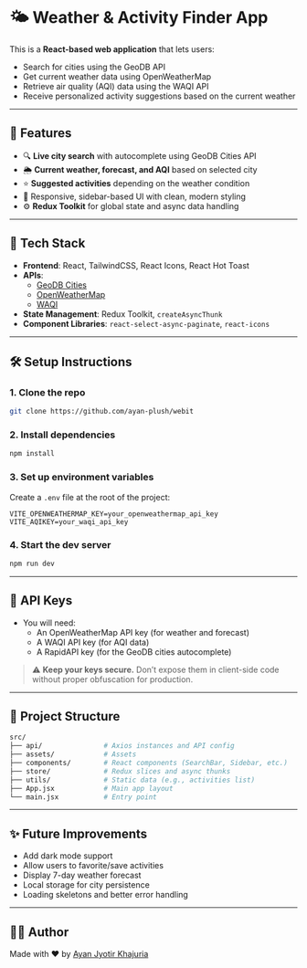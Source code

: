 # 🌤️ Weather & Activity Finder App

This is a **React-based web application** that lets users:
- Search for cities using the GeoDB API
- Get current weather data using OpenWeatherMap
- Retrieve air quality (AQI) data using the WAQI API
- Receive personalized activity suggestions based on the current weather

---

## 🚀 Features

- 🔍 **Live city search** with autocomplete using GeoDB Cities API
- 🌦️ **Current weather, forecast, and AQI** based on selected city
- ⭐ **Suggested activities** depending on the weather condition
- 📱 Responsive, sidebar-based UI with clean, modern styling
- ⚙️ **Redux Toolkit** for global state and async data handling

---

## 📆 Tech Stack

- **Frontend**: React, TailwindCSS, React Icons, React Hot Toast
- **APIs**:
  - [GeoDB Cities](https://rapidapi.com/wirefreethought/api/geodb-cities)
  - [OpenWeatherMap](https://openweathermap.org/)
  - [WAQI](https://aqicn.org/api/)
- **State Management**: Redux Toolkit, `createAsyncThunk`
- **Component Libraries**: `react-select-async-paginate`, `react-icons`

---

## 🛠️ Setup Instructions

### 1. Clone the repo

```bash
git clone https://github.com/ayan-plush/webit
```

### 2. Install dependencies

```bash
npm install
```

### 3. Set up environment variables

Create a `.env` file at the root of the project:

```
VITE_OPENWEATHERMAP_KEY=your_openweathermap_api_key
VITE_AQIKEY=your_waqi_api_key
```

### 4. Start the dev server

```bash
npm run dev
```

---

## 🔑 API Keys

- You will need:
  - An OpenWeatherMap API key (for weather and forecast)
  - A WAQI API key (for AQI data)
  - A RapidAPI key (for the GeoDB cities autocomplete)

> ⚠️ **Keep your keys secure.** Don’t expose them in client-side code without proper obfuscation for production.

---

## 📁 Project Structure

```bash
src/
├── api/               # Axios instances and API config
├── assets/            # Assets
├── components/        # React components (SearchBar, Sidebar, etc.)
├── store/             # Redux slices and async thunks
├── utils/             # Static data (e.g., activities list)
├── App.jsx            # Main app layout
└── main.jsx           # Entry point
```

---

## ✨ Future Improvements

- Add dark mode support
- Allow users to favorite/save activities
- Display 7-day weather forecast
- Local storage for city persistence
- Loading skeletons and better error handling

---

## 🧑‍💻 Author

Made with ❤️ by [Ayan Jyotir Khajuria](https://github.com/ayan-plush)

